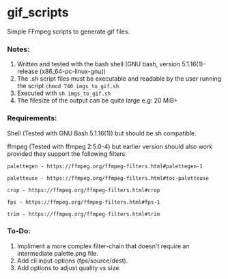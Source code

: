 # gif_scripts
Simple FFmpeg scripts to generate gif files.

### Notes:
1. Written and tested with the bash shell (GNU bash, version 5.1.16(1)-release (x86_64-pc-linux-gnu))
2. The .sh script files must be executable and readable by the user running the script `chmod 740 imgs_to_gif.sh`
3. Executed with `sh imgs_to_gif.sh`
4. The filesize of the output can be quite large e.g: 20 MiB+

### Requirements:
Shell (Tested with GNU Bash 5.1.16(1)) but should be sh compatible.

ffmpeg (Tested with ffmpeg 2:5.0-4) but earlier version should also work provided they support the following filters:

    palettegen - https://ffmpeg.org/ffmpeg-filters.html#palettegen-1

    paletteuse - https://ffmpeg.org/ffmpeg-filters.html#toc-paletteuse

    crop - https://ffmpeg.org/ffmpeg-filters.html#crop

    fps - https://ffmpeg.org/ffmpeg-filters.html#fps-1

    trim - https://ffmpeg.org/ffmpeg-filters.html#trim


### To-Do:
 1. Impliment a more complex filter-chain that doesn't require an intermediate palette.png file.
 2. Add cli input options (fps/source/dest).
 3. Add options to adjust quality vs size.

